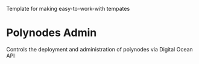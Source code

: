 Template for making easy-to-work-with tempates

# Polynodes Admin
Controls the deployment and administration of polynodes via Digital Ocean API